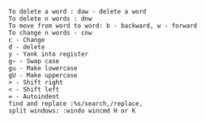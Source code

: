     To delete a word : daw - delete a word
    To delete n words : dnw
    To move from word to word: b - backward, w - forward
    To change n words - cnw
    c - Change
    d - delete
    y - Yank into register
    g~ - Swap case
    gu - Make lowercase
    gU - Make uppercase
    > - Shift right
    < - Shift left
    = - Autoindent
    find and replace :%s/search,/replace,
    split windows: :windo wincmd H or K
